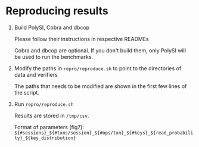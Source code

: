 # Reproducing results

1. Build PolySI, Cobra and dbcop

   Please follow their instructions in respective READMEs

   Cobra and dbcop are optional. If you don't build them, only PolySI will be used to run the benchmarks.

2. Modify the paths in `repro/reproduce.sh` to point to the directories of data and verifiers

   The paths that needs to be modified are shown in the first few lines of the script.

3. Run `repro/reproduce.sh`

   Results are stored in `/tmp/csv`.

   Format of parameters (fig7): `${#sessions}_${#txns/session}_${#ops/txn}_${#keys}_${read_probability}_${key_distribution}`
